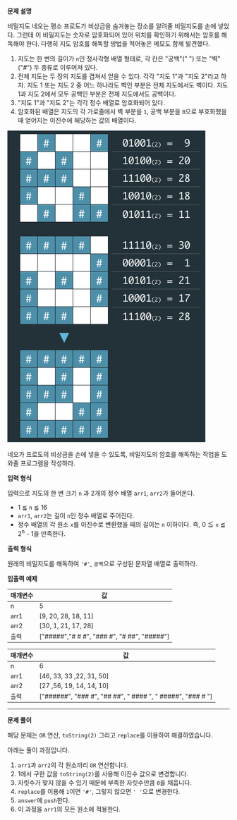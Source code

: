 **문제 설명**

비밀지도
네오는 평소 프로도가 비상금을 숨겨놓는 장소를 알려줄 비밀지도를 손에 넣었다. 그런데 이 비밀지도는 숫자로 암호화되어 있어 위치를 확인하기 위해서는 암호를 해독해야 한다. 다행히 지도 암호를 해독할 방법을 적어놓은 메모도 함께 발견했다.

1. 지도는 한 변의 길이가 `n`인 정사각형 배열 형태로, 각 칸은 "공백"(" ") 또는 "벽"("#") 두 종류로 이루어져 있다.
2. 전체 지도는 두 장의 지도를 겹쳐서 얻을 수 있다. 각각 "지도 1"과 "지도 2"라고 하자. 지도 1 또는 지도 2 중 어느 하나라도 벽인 부분은 전체 지도에서도 벽이다. 지도 1과 지도 2에서 모두 공백인 부분은 전체 지도에서도 공백이다.
3. "지도 1"과 "지도 2"는 각각 정수 배열로 암호화되어 있다.
4. 암호화된 배열은 지도의 각 가로줄에서 벽 부분을 `1`, 공백 부분을 `0`으로 부호화했을 때 얻어지는 이진수에 해당하는 값의 배열이다.

<img src="./img/secret8.png" alt="map" />

네오가 프로도의 비상금을 손에 넣을 수 있도록, 비밀지도의 암호를 해독하는 작업을 도와줄 프로그램을 작성하라.

**입력 형식**

입력으로 지도의 한 변 크기 `n` 과 2개의 정수 배열 `arr1`, `arr2`가 들어온다.

- 1 ≦ `n` ≦ 16
- `arr1`, `arr2`는 길이 `n`인 정수 배열로 주어진다.
- 정수 배열의 각 원소 `x`를 이진수로 변환했을 때의 길이는 `n` 이하이다. 즉, 0 ≦ `x` ≦ 2<sup>n</sup> - 1을 만족한다.

**출력 형식**

원래의 비밀지도를 해독하여 `'#'`, `공백`으로 구성된 문자열 배열로 출력하라.

**입출력 예제**

|매개변수|값|
|-|-|
|n|5|
|arr1|[9, 20, 28, 18, 11]|
|arr2|[30, 1, 21, 17, 28]|
|출력|["#####","# # #", "### #", "# ##", "#####"]|

|매개변수|값|
|-|-|
|n|6|
|arr1|[46, 33, 33 ,22, 31, 50]|
|arr2|[27 ,56, 19, 14, 14, 10]|
|출력|["######", "### #", "## ##", " #### ", " #####", "### # "]|

<hr/>

**문제 풀이**

해당 문제는 `OR` 연산, `toString(2)` 그리고 `replace`를 이용하여 해결하였습니다.

아래는 풀이 과정입니다.

1. `arr1`과 `arr2`의 각 원소끼리 `OR` 연산합니다.
2. 1에서 구한 값을 `toString(2)`를 사용해 이진수 값으로 변경합니다.
3. 자릿수가 맞지 않을 수 있기 때문에 부족한 자릿수만큼 `0`을 채웁니다.
4. `replace`를 이용해 `1`이면 `'#'`, 그렇지 않으면 `' '`으로 변경한다.
5. `answer`에 `push`한다.
6. 이 과정을 `arr1`의 모든 원소에 적용한다.